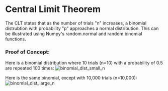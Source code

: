# Central Limit Theorem
The CLT states that as the number of trials "n" increases, a binomial distrubtion with probability "p" approaches a normal distribution.
This can be illustrated using Numpy's random.normal and random.binomial functions.
### Proof of Concept:
Here is a binomial distribution where 10 trials (n=10) with a probability of 0.5 are repeated 100 times:
![binomial_dist_small_n](https://github.com/Lucy-Shichman/MSDS-Orientation/assets/98109381/2ec56c28-4bc9-49d1-aca3-0574f27b7ad2)

Here is the same binomial, except with 10,000 trials (n=10,000):
![binomial_dist_large_n](https://github.com/Lucy-Shichman/MSDS-Orientation/assets/98109381/a3318903-eab0-41c3-9f89-7976e5da8403)
